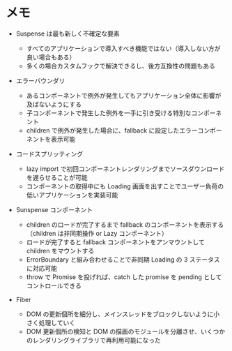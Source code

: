 # メモ

- Suspense は最も新しく不確定な要素

  - すべてのアプリケーションで導入すべき機能ではない（導入しない方が良い場合もある）
  - 多くの場合カスタムフックで解決できるし、後方互換性の問題もある

- エラーバウンダリ

  - あるコンポーネントで例外が発生してもアプリケーション全体に影響が及ばないようにする
  - 子コンポーネントで発生した例外を一手に引き受ける特別なコンポーネント
  - children で例外が発生した場合に、fallback に設定したエラーコンポーネントを表示可能

- コードスプリッティング

  - lazy import で初回コンポーネントレンダリングまでソースダウンロードを遅らせることが可能
  - コンポーネントの取得中にも Loading 画面を出すことでユーザー負荷の低いアプリケーションを実装可能

- Sunspense コンポーネント

  - children のロードが完了するまで fallback のコンポーネントを表示する（children は非同期操作 or Lazy コンポーネント）
  - ロードが完了すると fallback コンポーネントをアンマウントして children をマウントする
  - ErrorBoundary と組み合わせることで非同期 Loading の 3 ステータスに対応可能
  - throw で Promise を投げれば、catch した promise を pending としてコントロールできる

- Fiber
  - DOM の更新個所を細分し、メインスレッドをブロックしないように小さく処理していく
  - DOM 更新個所の検知と DOM の描画のモジュールを分離させ、いくつかのレンダリングライブラリで再利用可能になった
